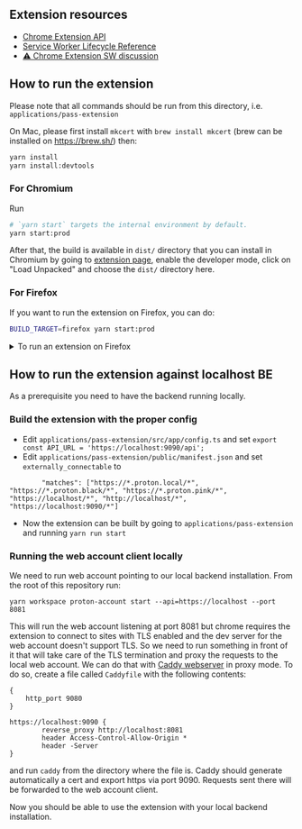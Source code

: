 ## Extension resources

-   [Chrome Extension API](https://developer.chrome.com/docs/extensions/reference/runtime/)
-   [Service Worker Lifecycle Reference](https://developer.chrome.com/docs/workbox/service-worker-lifecycle/)
-   [⚠️ Chrome Extension SW discussion](https://stackoverflow.com/questions/66618136/persistent-service-worker-in-chrome-extension/66618269#66618269)

## How to run the extension

Please note that all commands should be run from this directory, i.e. `applications/pass-extension`

On Mac, please first install `mkcert` with `brew install mkcert` (brew can be installed on https://brew.sh/) then:

```bash
yarn install
yarn install:devtools
```

### For Chromium

Run

```bash
# `yarn start` targets the internal environment by default.
yarn start:prod
```

After that, the build is available in `dist/` directory that you can install in Chromium by going to [extension page](chrome://extensions/), enable the developer mode, click on "Load Unpacked" and choose the `dist/` directory here.

### For Firefox

If you want to run the extension on Firefox, you can do:

```bash
BUILD_TARGET=firefox yarn start:prod
```

<details>
<summary>To run an extension on Firefox</summary>

1. Open firefox and navigate to `about:debugging`
2. Click on "_This Firefox_"
3. Click on "_Load Temporary Add-On_" and chose the `dist/manifest.json`
4. Right click on the extension icon in the toolbar and select "_Manage extension_"
5. Go to the permission tab and enable all necessary permissions <sup>1</sup>
6. Go back to `about:debugging` and click on "_Reload_" <sup>2</sup>
7. You may sign in and start using Pass

<sup>1</sup> <small>Firefox does not prompt for permissions when launching a temporary add-on </small><br /><sup>2</sup> <small>FF might not pick-up the permission changes needed for content-script communication</small>

</details>

## How to run the extension against localhost BE

As a prerequisite you need to have the backend running locally.

### Build the extension with the proper config

-   Edit `applications/pass-extension/src/app/config.ts` and set `export const API_URL = 'https://localhost:9090/api';`
-   Edit `applications/pass-extension/public/manifest.json` and set `externally_connectable` to

```
        "matches": ["https://*.proton.local/*", "https://*.proton.black/*", "https://*.proton.pink/*", "https://localhost/*", "http://localhost/*", "https://localhost:9090/*"]
```

-   Now the extension can be built by going to `applications/pass-extension` and running `yarn run start`

### Running the web account client locally

We need to run web account pointing to our local backend installation. From the root of this repository run:

```
yarn workspace proton-account start --api=https://localhost --port 8081
```

This will run the web account listening at port 8081 but chrome requires the extension to connect to sites with TLS enabled and the dev server for the web account doesn't support TLS. So we need to run something in front of it that will take care of the TLS termination and proxy the requests to the local web account. We can do that with [Caddy webserver](https://caddyserver.com/) in proxy mode. To do so, create a file called `Caddyfile` with the following contents:

```
{
	http_port 9080
}

https://localhost:9090 {
		reverse_proxy http://localhost:8081
		header Access-Control-Allow-Origin *
		header -Server
}
```

and run `caddy` from the directory where the file is. Caddy should generate automatically a cert and export https via port 9090. Requests sent there will be forwarded to the web account client.

Now you should be able to use the extension with your local backend installation.
